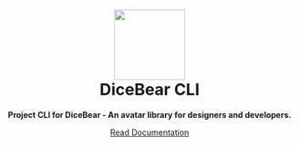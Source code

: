 <h1 align="center"><img src="https://dicebear.com/api/male/seed.svg?mood=happy" width="124" /> <br />DiceBear CLI</h1>
<p align="center">
  <strong>Project CLI for DiceBear - An avatar library for designers and developers.</strong>
</p>

<p align="center">
  <a href="https://avatars.dicebear.com/integrations/cli">
    Read Documentation
  </a>
</p>
